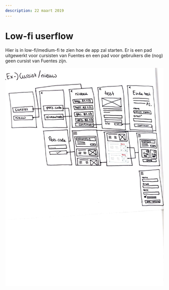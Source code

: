 ```yaml
---
description: 22 maart 2019
---
```


# Low-fi userflow

Hier is in low-fi/medium-fi te zien hoe de app zal starten. Er is een pad uitgewerkt voor cursisten van Fuentes en een pad voor gebruikers die \(nog\) geen cursist van Fuentes zijn.

![](../../.gitbook/assets/logboek-scan-31-maart-9-1.jpg)

